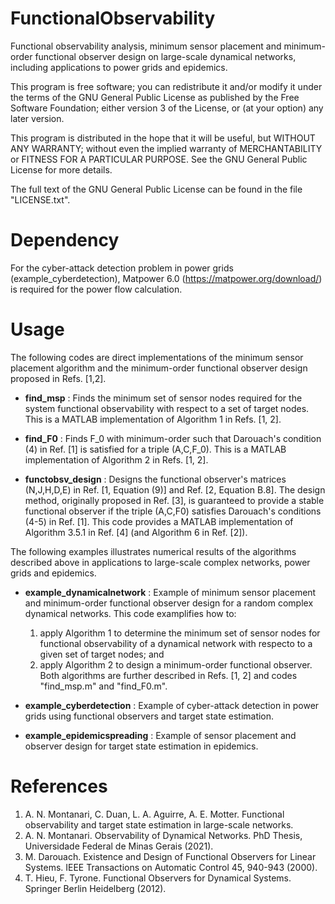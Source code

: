 # FunctionalObservability
Functional observability analysis, minimum sensor placement and minimum-order functional observer design on large-scale dynamical networks, including applications to power grids and epidemics.

This program is free software; you can redistribute it and/or modify it under the terms of the GNU General Public License as published by the Free Software Foundation; either version 3 of the License, or (at your option) any later version.

This program is distributed in the hope that it will be useful, but WITHOUT ANY WARRANTY; without even the implied warranty of MERCHANTABILITY or FITNESS FOR A PARTICULAR PURPOSE. See the GNU General Public License for more details.

The full text of the GNU General Public License can be found in the file "LICENSE.txt".

# Dependency
For the cyber-attack detection problem in power grids (example_cyberdetection), Matpower 6.0 (https://matpower.org/download/) is required for the power flow calculation.

# Usage

The following codes are direct implementations of the minimum sensor placement algorithm and the minimum-order functional observer design proposed in Refs. [1,2].

- **find_msp** : Finds the minimum set of sensor nodes required for the system functional observability with respect to a set of target nodes. This is a MATLAB implementation of Algorithm 1 in Refs. [1, 2].

- **find_F0** : Finds F_0 with minimum-order such that Darouach's condition (4) in Ref. [1] is satisfied for a triple (A,C,F_0). This is a MATLAB implementation of Algorithm 2 in Refs. [1, 2].

- **functobsv_design** : Designs the functional observer's matrices (N,J,H,D,E) in Ref. [1, Equation (9)] and Ref. [2, Equation B.8]. The design method, originally proposed in Ref. [3], is guaranteed to provide a stable functional observer if the triple (A,C,F0) satisfies Darouach's conditions (4-5) in Ref. [1]. This code provides a MATLAB implementation of Algorithm 3.5.1 in Ref. [4] (and Algorithm 6 in Ref. [2]).

The following examples illustrates numerical results of the algorithms described above in applications to large-scale complex networks, power grids and epidemics.

- **example_dynamicalnetwork** : Example of minimum sensor placement and minimum-order functional observer design for a random complex dynamical networks. This code examplifies how to:
    1. apply Algorithm 1 to determine the minimum set of sensor nodes for functional observability of a dynamical network with respecto to a given set of target nodes; and
    2. apply Algorithm 2 to design a minimum-order functional observer.
Both algorithms are further described in Refs. [1, 2] and codes "find_msp.m" and "find_F0.m".

- **example_cyberdetection** : Example of cyber-attack detection in power grids using functional observers and target state estimation.

- **example_epidemicspreading** : Example of sensor placement and observer design for target state estimation in epidemics.

# References
1. A. N. Montanari, C. Duan, L. A. Aguirre, A. E. Motter. Functional observability and target state estimation in large-scale networks.
2. A. N. Montanari. Observability of Dynamical Networks. PhD Thesis, Universidade Federal de Minas Gerais (2021).
3. M. Darouach. Existence and Design of Functional Observers for Linear Systems. IEEE Transactions on Automatic Control 45, 940-943 (2000).
4. T. Hieu, F. Tyrone. Functional Observers for Dynamical Systems. Springer Berlin Heidelberg (2012).

